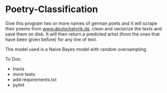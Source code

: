 # Poetry-Classification

Give this program two or more names of german poets and it will scrape their poems from www.deutschelyrik.de, clean and vectorize the texts and save them on disk. 
It will then return a predicted artist (from the ones that have been given before) for any line of text.

The model used is a Naive Bayes model with random oversampling.


To Dos:

- travis
- more tests
- add requirements.txt
- pylint

